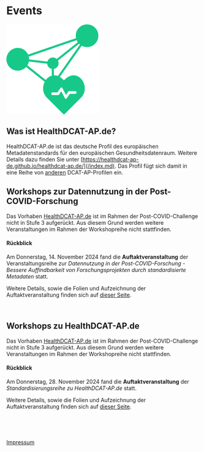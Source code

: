 # Events

![Logo HealthDCAT-AP.de](https://github.com/HealthDCAT-AP-de/healthdcat-ap.de/blob/main/images/logo_small.png?raw=true)


## Was ist HealthDCAT-AP.de?

HealthDCAT-AP.de ist das deutsche Profil des europäischen Metadatenstandards für den europäischen Gesundheitsdatenraum. 
Weitere Details dazu finden Sie unter [https://healthdcat-ap-de.github.io/healthdcat-ap.de/](/index.md).
Das Profil fügt sich damit in eine Reihe von [anderen](https://github.com/GKStGovData/awesome-dcat-ap) DCAT-AP-Profilen ein. 


## Workshops zur Datennutzung in der Post-COVID-Forschung

Das Vorhaben [HealthDCAT-AP.de](/index.md) ist im Rahmen der Post-COVID-Challenge nicht in Stufe 3 aufgerückt. Aus diesem Grund werden weitere Veranstaltungen im Rahmen der Workshopreihe nicht stattfinden.

#### Rückblick


Am Donnerstag, 14. November 2024 fand die **Auftaktveranstaltung** der Veranstaltungsreihe zur *Datennutzung in der Post-COVID-Forschung - Bessere Auffindbarkeit von Forschungsprojekten durch standardisierte Metadaten* statt.

Weitere Details, sowie die Folien und Aufzeichnung der Auftaktveranstaltung finden sich auf [dieser Seite](/events/datennutzung/2024-11-14_WS1-Kickoff.md).

&nbsp;


## Workshops zu HealthDCAT-AP.de

Das Vorhaben [HealthDCAT-AP.de](/index.md) ist im Rahmen der Post-COVID-Challenge nicht in Stufe 3 aufgerückt. Aus diesem Grund werden weitere Veranstaltungen im Rahmen der Workshopreihe nicht stattfinden.

#### Rückblick

Am Donnerstag, 28. November 2024 fand die **Auftaktveranstaltung** der *Standardisierungsreihe zu HealthDCAT-AP.de* statt.

Weitere Details, sowie die Folien und Aufzeichnung der Auftaktveranstaltung finden sich auf [dieser Seite](/events/standardisierung/2024-11-28_WS1-Kickoff.md).



&nbsp;

&nbsp;

[Impressum](/imprint.md)

